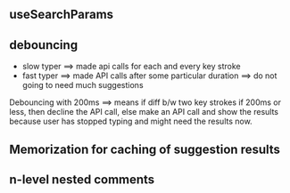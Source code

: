 
## useSearchParams 

## debouncing 
- slow typer ==> made api calls for each and every key stroke
- fast typer ==> made API calls after some particular duration ==> do not going to need much suggestions

Debouncing with 200ms ==> means if diff b/w two key strokes if 200ms or less, then decline the API call, else make an API call and show the results because user has stopped typing and might need the results now.

## Memorization for caching of suggestion results
## n-level nested comments